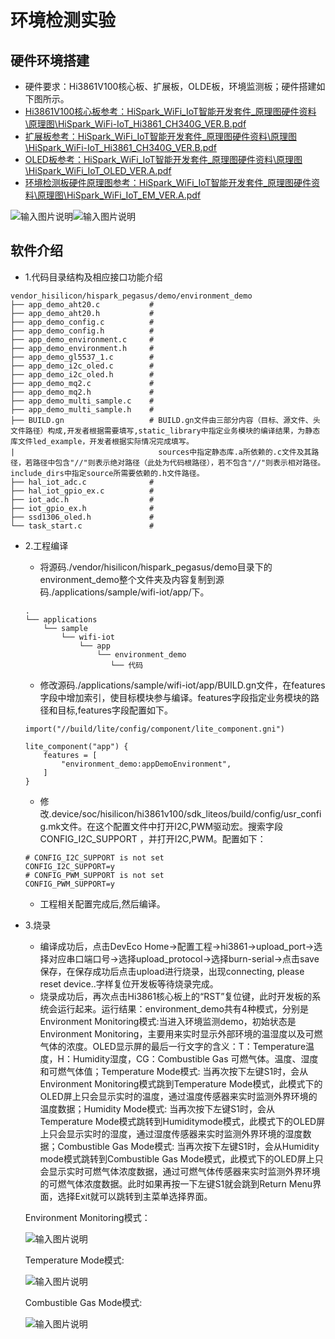 # 环境检测实验
## 硬件环境搭建
-    硬件要求：Hi3861V100核心板、扩展板，OLDE板，环境监测板；硬件搭建如下图所示。
-    [Hi3861V100核心板参考：HiSpark_WiFi_IoT智能开发套件_原理图硬件资料\原理图\HiSpark_WiFi-IoT_Hi3861_CH340G_VER.B.pdf](http://gitee.com/hihope_iot/embedded-race-hisilicon-track-2022/blob/master/%E7%A1%AC%E4%BB%B6%E8%B5%84%E6%96%99/HiSpark_WiFi_IoT%E6%99%BA%E8%83%BD%E5%AE%B6%E5%B1%85%E5%BC%80%E5%8F%91%E5%A5%97%E4%BB%B6_%E5%8E%9F%E7%90%86%E5%9B%BE.rar)
-    [扩展板参考：HiSpark_WiFi_IoT智能开发套件_原理图硬件资料\原理图\HiSpark_WiFi-IoT_Hi3861_CH340G_VER.B.pdf](http://gitee.com/hihope_iot/embedded-race-hisilicon-track-2022/blob/master/%E7%A1%AC%E4%BB%B6%E8%B5%84%E6%96%99/HiSpark_WiFi_IoT%E6%99%BA%E8%83%BD%E5%AE%B6%E5%B1%85%E5%BC%80%E5%8F%91%E5%A5%97%E4%BB%B6_%E5%8E%9F%E7%90%86%E5%9B%BE.rar)
-    [OLED板参考：HiSpark_WiFi_IoT智能开发套件_原理图硬件资料\原理图\HiSpark_WiFi_IoT_OLED_VER.A.pdf](http://gitee.com/hihope_iot/embedded-race-hisilicon-track-2022/blob/master/%E7%A1%AC%E4%BB%B6%E8%B5%84%E6%96%99/HiSpark_WiFi_IoT%E6%99%BA%E8%83%BD%E5%AE%B6%E5%B1%85%E5%BC%80%E5%8F%91%E5%A5%97%E4%BB%B6_%E5%8E%9F%E7%90%86%E5%9B%BE.rar)
-    [环境检测板硬件原理图参考：HiSpark_WiFi_IoT智能开发套件_原理图硬件资料\原理图\HiSpark_WiFi_IoT_EM_VER.A.pdf](http://gitee.com/hihope_iot/embedded-race-hisilicon-track-2022/blob/master/%E7%A1%AC%E4%BB%B6%E8%B5%84%E6%96%99/HiSpark_WiFi_IoT%E6%99%BA%E8%83%BD%E5%AE%B6%E5%B1%85%E5%BC%80%E5%8F%91%E5%A5%97%E4%BB%B6_%E5%8E%9F%E7%90%86%E5%9B%BE.rar)

![输入图片说明](https://gitee.com/asd1122/tupian/raw/master/%E5%9B%BE%E7%89%87/235.jpg)![输入图片说明](https://gitee.com/asd1122/tupian/raw/master/%E5%9B%BE%E7%89%87/236.jpg)

## 软件介绍
-   1.代码目录结构及相应接口功能介绍
```
vendor_hisilicon/hispark_pegasus/demo/environment_demo
├── app_demo_aht20.c           # 
├── app_demo_aht20.h           #
├── app_demo_config.c          #
├── app_demo_config.h          #
├── app_demo_environment.c     # 
├── app_demo_environment.h     # 
├── app_demo_gl5537_1.c        # 
├── app_demo_i2c_oled.c        # 
├── app_demo_i2c_oled.h        # 
├── app_demo_mq2.c             # 
├── app_demo_mq2.h             # 
├── app_demo_multi_sample.c    # 
├── app_demo_multi_sample.h    # 
├── BUILD.gn                   # BUILD.gn文件由三部分内容（目标、源文件、头文件路径）构成,开发者根据需要填写,static_library中指定业务模块的编译结果，为静态库文件led_example，开发者根据实际情况完成填写。
|                                sources中指定静态库.a所依赖的.c文件及其路径，若路径中包含"//"则表示绝对路径（此处为代码根路径），若不包含"//"则表示相对路径。include_dirs中指定source所需要依赖的.h文件路径。
├── hal_iot_adc.c              # 
├── hal_iot_gpio_ex.c          #  
├── iot_adc.h                  # 
├── iot_gpio_ex.h              # 
├── ssd1306_oled.h             # 
└── task_start.c               # 
```
-   2.工程编译
    -    将源码./vendor/hisilicon/hispark_pegasus/demo目录下的environment_demo整个文件夹及内容复制到源码./applications/sample/wifi-iot/app/下。
    ```
    .
    └── applications
        └── sample
            └── wifi-iot
                └── app
                    └── environment_demo
                       └── 代码   
    ```

    -    修改源码./applications/sample/wifi-iot/app/BUILD.gn文件，在features字段中增加索引，使目标模块参与编译。features字段指定业务模块的路径和目标,features字段配置如下。
    ```
    import("//build/lite/config/component/lite_component.gni")
    
    lite_component("app") {
        features = [
            "environment_demo:appDemoEnvironment",
        ]
    }
    ```

    -    修改.device/soc/hisilicon/hi3861v100/sdk_liteos/build/config/usr_config.mk文件。在这个配置文件中打开I2C,PWM驱动宏。搜索字段CONFIG_I2C_SUPPORT ，并打开I2C,PWM。配置如下：
    ```
    # CONFIG_I2C_SUPPORT is not set
    CONFIG_I2C_SUPPORT=y
    # CONFIG_PWM_SUPPORT is not set
    CONFIG_PWM_SUPPORT=y
    ```        

    -    工程相关配置完成后,然后编译。
-   3.烧录
    -    编译成功后，点击DevEco Home->配置工程->hi3861->upload_port->选择对应串口端口号->选择upload_protocol->选择burn-serial->点击save保存，在保存成功后点击upload进行烧录，出现connecting, please reset device..字样复位开发板等待烧录完成。
    -    烧录成功后，再次点击Hi3861核心板上的“RST”复位键，此时开发板的系统会运行起来。运行结果：environment_demo共有4种模式，分别是Environment Monitoring模式:当进入环境监测demo，初始状态是Environment Monitoring，主要用来实时显示外部环境的温湿度以及可燃气体的浓度。OLED显示屏的最后一行文字的含义：T：Temperature温度，H：Humidity湿度，CG：Combustible Gas 可燃气体。温度、湿度和可燃气体值；Temperature Mode模式: 当再次按下左键S1时，会从Environment Monitoring模式跳到Temperature Mode模式，此模式下的OLED屏上只会显示实时的温度，通过温度传感器来实时监测外界环境的温度数据；Humidity Mode模式: 当再次按下左键S1时，会从Temperature Mode模式跳转到Humiditymode模式，此模式下的OLED屏上只会显示实时的湿度，通过湿度传感器来实时监测外界环境的湿度数据；Combustible Gas Mode模式: 当再次按下左键S1时，会从Humidity mode模式跳转到Combustible Gas Mode模式，此模式下的OLED屏上只会显示实时可燃气体浓度数据，通过可燃气体传感器来实时监测外界环境的可燃气体浓度数据。此时如果再按一下左键S1就会跳到Return Menu界面，选择Exit就可以跳转到主菜单选择界面。

    Environment Monitoring模式：

    ![输入图片说明](https://gitee.com/asd1122/tupian/raw/master/%E5%9B%BE%E7%89%87/237.jpg)

    Temperature Mode模式:

    ![输入图片说明](https://gitee.com/asd1122/tupian/raw/master/%E5%9B%BE%E7%89%87/238.jpg)

    Combustible Gas Mode模式:

    ![输入图片说明](https://gitee.com/asd1122/tupian/raw/master/%E5%9B%BE%E7%89%87/239.jpg)